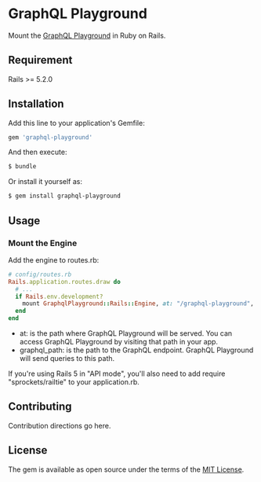 # GraphQL Playground
Mount the [GraphQL Playground](https://github.com/prisma/graphql-playground) in Ruby on Rails.

## Requirement
Rails >= 5.2.0

## Installation
Add this line to your application's Gemfile:

```ruby
gem 'graphql-playground'
```

And then execute:
```bash
$ bundle
```

Or install it yourself as:
```bash
$ gem install graphql-playground
```
## Usage
### Mount the Engine
Add the engine to routes.rb:

```ruby
# config/routes.rb
Rails.application.routes.draw do
  # ...
  if Rails.env.development?
    mount GraphqlPlayground::Rails::Engine, at: "/graphql-playground", graphql_path: "/graphql"
  end
end
```

- at: is the path where GraphQL Playground will be served. You can access GraphQL Playground by visiting that path in your app.
- graphql_path: is the path to the GraphQL endpoint. GraphQL Playground will send queries to this path.

If you're using Rails 5 in "API mode", you'll also need to add require "sprockets/railtie" to your application.rb.

## Contributing
Contribution directions go here.

## License
The gem is available as open source under the terms of the [MIT License](https://opensource.org/licenses/MIT).
